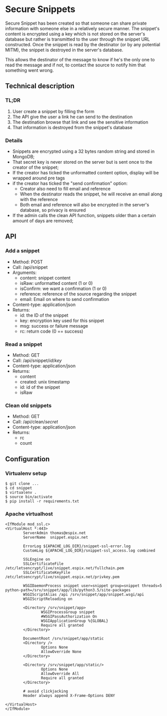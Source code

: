 # Secure Snippets

Secure Snippet has been created so that someone can share private information with someone else in a relatively secure manner. The snippet's content is encrypted using a key which is not stored on the server's database but rather is transmitted to the user through the snippet URL constructed. Once the snippet is read by the destinator (or by any potential MITM), the snippet is destroyed in the server's database.

This allows the destinator of the message to know if he's the only one to read the message and if not, to contact the source to notify him that something went wrong.

## Technical description

### TL;DR

  1. User create a snippet by filling the form
  2. The API give the user a link he can send to the destination
  3. The destination browse that link and see the sensitive information
  4. That information is destroyed from the snippet's database

### Details

  * Snippets are encrypted using a 32 bytes random string and stored in MongoDB;
  * That secret key is never stored on the server but is sent once to the creator of the snippet;
  * If the creator has ticked the unformatted content option, display will be wrapped around pre tags
  * if the creator has ticked the "send confirmation" option:
    - Creator also need to fill email and reference
    - When the destinator reads the snippet, he will receive an email along with the reference
    - Both email and reference will also be encrypted in the server's database, so privacy is ensured
  * If the admin calls the clean API function, snippets older than a certain amount of days are removed;

## API

### Add a snippet

  * Method: POST
  * Call: /api/snippet
  * Arguments:
    - content: snippet content
    - isRaw: unformatted content (1 or 0)
    - isConfirm: we want a confirmation (1 or 0)
    - reference: reference of the source regarding the snippet
    - email: Email on where to send confirmation
  * Content-type: application/json
  * Returns:
    - id: the ID of the snippet
    - key: encryption key used for this snippet
    - msg: success or failure message
    - rc: return code (0 == success)

### Read a snippet

  * Method: GET
  * Call: /api/snippet/*id*/*key*
  * Content-type: application/json
  * Returns:
    - content
    - created: unix timestamp
    - id: id of the snippet
    - isRaw

### Clean old snippets

  * Method: GET
  * Call: /api/clean/*secret*
  * Content-type: application/json
  * Returns:
    - rc
    - count


## Configuration

### Virtualenv setup

```
$ git clone ...
$ cd snippet
$ virtualenv .
$ source bin/activate
$ pip install -r requirements.txt
```

### Apache virtualhost

```
<IfModule mod_ssl.c>
<VirtualHost *:443>
        ServerAdmin thomas@espix.net
        ServerName  snippet.espix.net

        ErrorLog ${APACHE_LOG_DIR}/snippet-ssl-error.log
        CustomLog ${APACHE_LOG_DIR}/snippet-ssl_access.log combined

        SSLEngine on
        SSLCertificateFile    /etc/letsencrypt/live/snippet.espix.net/fullchain.pem
        SSLCertificateKeyFile  /etc/letsencrypt/live/snippet.espix.net/privkey.pem

        WSGIDaemonProcess snippet user=snippet group=snippet threads=5 python-path=/srv/snippet/app/lib/python3.5/site-packages
        WSGIScriptAlias /api /srv/snippet/app/snippet.wsgi/api
        WSGIScriptReloading on

        <Directory /srv/snippet/app>
                WSGIProcessGroup snippet
                #WSGIPassAuthorization On
                WSGIApplicationGroup %{GLOBAL}
                Require all granted
        </Directory>

        DocumentRoot /srv/snippet/app/static
        <Directory />
                Options None
                AllowOverride None
        </Directory>

        <Directory /srv/snippet/app/static/>
                Options None
                AllowOverride All
                Require all granted
        </Directory>

        # avoid clickjacking
        Header always append X-Frame-Options DENY

</VirtualHost>
</IfModule>
```
